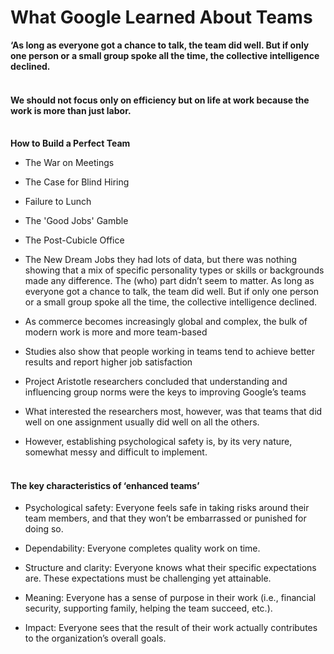 # What Google Learned About Teams
**‘As long as everyone got a chance to talk, the team did well. But if only one person or a small group spoke all the time, the collective intelligence declined.**
<br><br>
#### We should not focus only on efficiency but on life at work because the work is more than just labor.<br><br>
**How to Build a Perfect Team**

- The War on Meetings

- The Case for Blind Hiring

- Failure to Lunch

- The 'Good Jobs' Gamble

- The Post-Cubicle Office

- The New Dream Jobs they had lots of data, but there was nothing showing that a mix of specific personality types or skills or backgrounds made any difference. The (who) part didn’t seem to matter. As long as everyone got a chance to talk, the team did well. But if only one person or a small group spoke all the time, the collective intelligence declined.

- As commerce becomes increasingly global and complex, the bulk of modern work is more and more team-based

- Studies also show that people working in teams tend to achieve better results and report higher job satisfaction

- Project Aristotle researchers concluded that understanding and influencing group norms were the keys to improving Google’s teams

- What interested the researchers most, however, was that teams that did well on one assignment usually did well on all the others.

- However, establishing psychological safety is, by its very nature, somewhat messy and difficult to implement.
<br><br>
#### The key characteristics of ‘enhanced teams’
 - Psychological safety: Everyone feels safe in taking risks around their team members, and that they won’t be embarrassed or punished for doing so.

- Dependability: Everyone completes quality work on time.

- Structure and clarity: Everyone knows what their specific expectations are. These expectations must be challenging yet attainable.

- Meaning: Everyone has a sense of purpose in their work (i.e., financial security, supporting family, helping the team succeed, etc.).

- Impact: Everyone sees that the result of their work actually contributes to the organization’s overall goals.